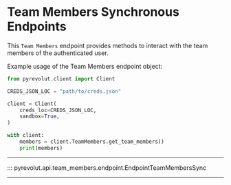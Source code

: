 # Team Members Synchronous Endpoints

This `Team Members` endpoint provides methods to interact with the team members of the authenticated user.

Example usage of the Team Members endpoint object:

```python
from pyrevolut.client import Client

CREDS_JSON_LOC = "path/to/creds.json"

client = Client(
    creds_loc=CREDS_JSON_LOC,
    sandbox=True,
)

with client:
    members = client.TeamMembers.get_team_members()
    print(members)
```

---

::: pyrevolut.api.team_members.endpoint.EndpointTeamMembersSync

---
